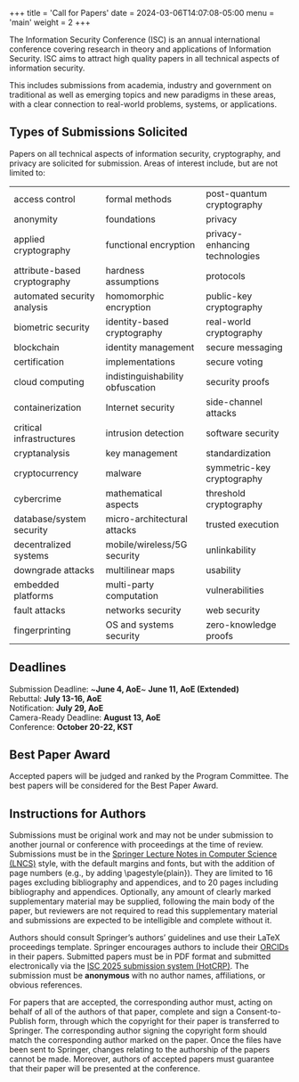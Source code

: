 +++
title = 'Call for Papers'
date = 2024-03-06T14:07:08-05:00
menu = 'main'
weight = 2
+++

The Information Security Conference (ISC) is an annual international conference covering research in theory and applications of Information Security. ISC aims to attract high quality papers in all technical aspects of information security.

This includes submissions from academia, industry and government on traditional as well as emerging topics and new paradigms in these areas, with a clear connection to real-world problems, systems, or applications.

## Types of Submissions Solicited

Papers on all technical aspects of information security, cryptography, and privacy are solicited for submission. Areas of interest include, but are not limited to:

|                              |                                  |                                |
| :--------------------------- | :------------------------------- | :----------------------------- |
| access control               | formal methods                   | post-quantum cryptography      |
| anonymity                    | foundations                      | privacy                        |
| applied cryptography         | functional encryption            | privacy-enhancing technologies |
| attribute-based cryptography | hardness assumptions             | protocols                      |
| automated security analysis  | homomorphic encryption           | public-key cryptography        |
| biometric security           | identity-based cryptography      | real-world cryptography        |
| blockchain                   | identity management              | secure messaging               |
| certification                | implementations                  | secure voting                  |
| cloud computing              | indistinguishability obfuscation | security proofs                |
| containerization             | Internet security                | side-channel attacks           |
| critical infrastructures     | intrusion detection              | software security              |
| cryptanalysis                | key management                   | standardization                |
| cryptocurrency               | malware                          | symmetric-key cryptography     |
| cybercrime                   | mathematical aspects             | threshold cryptography         |
| database/system security     | micro-architectural attacks      | trusted execution              |
| decentralized systems        | mobile/wireless/5G security      | unlinkability                  |
| downgrade attacks            | multilinear maps                 | usability                      |
| embedded platforms           | multi-party computation          | vulnerabilities                |
| fault attacks                | networks security                | web security                   |
| fingerprinting               | OS and systems security          | zero-knowledge proofs          |

## Deadlines

Submission Deadline: ~**June 4, AoE**~ **June 11, AoE (Extended)**\
Rebuttal: **July 13-16, AoE**\
Notification: **July 29, AoE**\
Camera-Ready Deadline: **August 13, AoE**\
Conference: **October 20-22, KST**

## Best Paper Award

Accepted papers will be judged and ranked by the Program Committee. The best papers will be considered for the Best Paper Award.

## Instructions for Authors

Submissions must be original work and may not be under submission to another journal or conference with proceedings at the time of review. Submissions must be in the [Springer Lecture Notes in Computer Science (LNCS)](http://www.springer.com/gp/computer-science/lncs) style, with the default margins and fonts, but with the addition of page numbers (e.g., by adding \\pagestyle{plain}). They are limited to 16 pages excluding bibliography and appendices, and to 20 pages including bibliography and appendices. Optionally, any amount of clearly marked supplementary material may be supplied, following the main body of the paper, but reviewers are not required to read this supplementary material and submissions are expected to be intelligible and complete without it.

Authors should consult Springer’s authors’ guidelines and use their LaTeX proceedings template. Springer encourages authors to include their [ORCIDs](https://goo.gl/hbsa4D) in their papers. Submitted papers must be in PDF format and submitted electronically via the [ISC 2025 submission system (HotCRP)](https://isc25.hotcrp.com/). The submission must be **anonymous** with no author names, affiliations, or obvious references.

For papers that are accepted, the corresponding author must, acting on behalf of all of the authors of that paper, complete and sign a Consent-to-Publish form, through which the copyright for their paper is transferred to Springer. The corresponding author signing the copyright form should match the corresponding author marked on the paper. Once the files have been sent to Springer, changes relating to the authorship of the papers cannot be made. Moreover, authors of accepted papers must guarantee that their paper will be presented at the conference.
